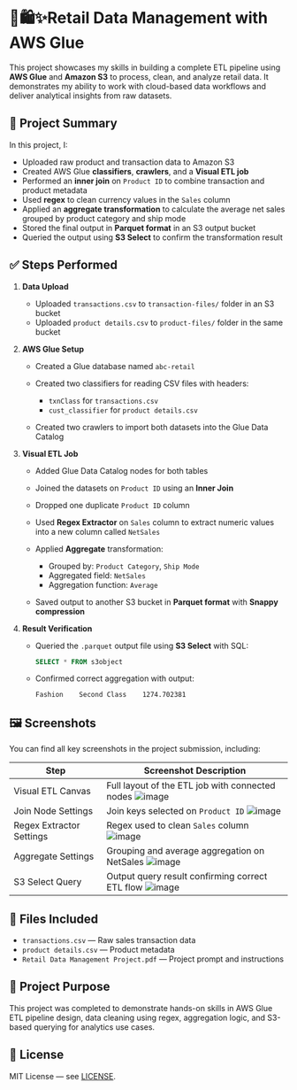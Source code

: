 # 🛒🛍️✨Retail Data Management with AWS Glue

This project showcases my skills in building a complete ETL pipeline using **AWS Glue** and **Amazon S3** to process, clean, and analyze retail data. It demonstrates my ability to work with cloud-based data workflows and deliver analytical insights from raw datasets.

## 📌 Project Summary

In this project, I:

* Uploaded raw product and transaction data to Amazon S3
* Created AWS Glue **classifiers**, **crawlers**, and a **Visual ETL job**
* Performed an **inner join** on `Product ID` to combine transaction and product metadata
* Used **regex** to clean currency values in the `Sales` column
* Applied an **aggregate transformation** to calculate the average net sales grouped by product category and ship mode
* Stored the final output in **Parquet format** in an S3 output bucket
* Queried the output using **S3 Select** to confirm the transformation result

## ✅ Steps Performed

1. **Data Upload**

   * Uploaded `transactions.csv` to `transaction-files/` folder in an S3 bucket
   * Uploaded `product details.csv` to `product-files/` folder in the same bucket

2. **AWS Glue Setup**

   * Created a Glue database named `abc-retail`
   * Created two classifiers for reading CSV files with headers:

     * `txnClass` for `transactions.csv`
     * `cust_classifier` for `product details.csv`
   * Created two crawlers to import both datasets into the Glue Data Catalog

3. **Visual ETL Job**

   * Added Glue Data Catalog nodes for both tables
   * Joined the datasets on `Product ID` using an **Inner Join**
   * Dropped one duplicate `Product ID` column
   * Used **Regex Extractor** on `Sales` column to extract numeric values into a new column called `NetSales`
   * Applied **Aggregate** transformation:

     * Grouped by: `Product Category`, `Ship Mode`
     * Aggregated field: `NetSales`
     * Aggregation function: `Average`
   * Saved output to another S3 bucket in **Parquet format** with **Snappy compression**

4. **Result Verification**

   * Queried the `.parquet` output file using **S3 Select** with SQL:

     ```sql
     SELECT * FROM s3object
     ```
   * Confirmed correct aggregation with output:

     ```
     Fashion	Second Class	1274.702381
     ```

## 🖼️ Screenshots

You can find all key screenshots in the project submission, including:

| Step                     | Screenshot Description                            |
| ------------------------ | ------------------------------------------------- |
| Visual ETL Canvas        | Full layout of the ETL job with connected nodes ![image](https://github.com/user-attachments/assets/21b4856d-9466-4676-8038-113a6fa9a235)|
| Join Node Settings       | Join keys selected on `Product ID` ![image](https://github.com/user-attachments/assets/166ab7b4-31a5-4387-a041-9badbed1df04)|
| Regex Extractor Settings | Regex used to clean `Sales` column ![image](https://github.com/user-attachments/assets/1bc1738a-ed2f-49df-ae42-f6691f88a6e0)|
| Aggregate Settings       | Grouping and average aggregation on NetSales ![image](https://github.com/user-attachments/assets/419def03-0d3a-4147-b520-f2f5713a9a67)|
| S3 Select Query          | Output query result confirming correct ETL flow ![image](https://github.com/user-attachments/assets/f615efea-a8c5-40b0-9d35-c14f529c143e)|

## 📄 Files Included

* `transactions.csv` — Raw sales transaction data
* `product details.csv` — Product metadata
* `Retail Data Management Project.pdf` — Project prompt and instructions

## 📝 Project Purpose

This project was completed to demonstrate hands-on skills in AWS Glue ETL pipeline design, data cleaning using regex, aggregation logic, and S3-based querying for analytics use cases.

## 📜 License

MIT License — see [LICENSE](LICENSE).
